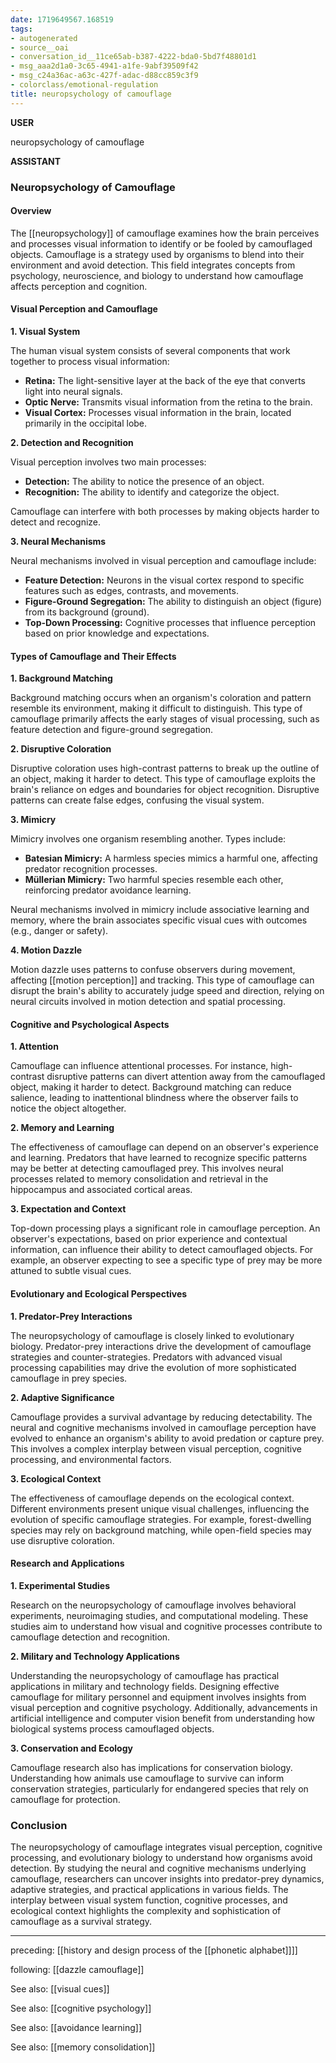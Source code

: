 ```yaml
---
date: 1719649567.168519
tags:
- autogenerated
- source__oai
- conversation_id__11ce65ab-b387-4222-bda0-5bd7f48801d1
- msg_aaa2d1a0-3c65-4941-a1fe-9abf39509f42
- msg_c24a36ac-a63c-427f-adac-d88cc859c3f9
- colorclass/emotional-regulation
title: neuropsychology of camouflage
---
```


**USER**

neuropsychology of camouflage


**ASSISTANT**

### Neuropsychology of Camouflage

#### Overview

The [[neuropsychology]] of camouflage examines how the brain perceives and processes visual information to identify or be fooled by camouflaged objects. Camouflage is a strategy used by organisms to blend into their environment and avoid detection. This field integrates concepts from psychology, neuroscience, and biology to understand how camouflage affects perception and cognition.

#### Visual Perception and Camouflage

**1. Visual System**

The human visual system consists of several components that work together to process visual information:
- **Retina:** The light-sensitive layer at the back of the eye that converts light into neural signals.
- **Optic Nerve:** Transmits visual information from the retina to the brain.
- **Visual Cortex:** Processes visual information in the brain, located primarily in the occipital lobe.

**2. Detection and Recognition**

Visual perception involves two main processes:
- **Detection:** The ability to notice the presence of an object.
- **Recognition:** The ability to identify and categorize the object.

Camouflage can interfere with both processes by making objects harder to detect and recognize.

**3. Neural Mechanisms**

Neural mechanisms involved in visual perception and camouflage include:
- **Feature Detection:** Neurons in the visual cortex respond to specific features such as edges, contrasts, and movements.
- **Figure-Ground Segregation:** The ability to distinguish an object (figure) from its background (ground).
- **Top-Down Processing:** Cognitive processes that influence perception based on prior knowledge and expectations.

#### Types of Camouflage and Their Effects

**1. Background Matching**

Background matching occurs when an organism's coloration and pattern resemble its environment, making it difficult to distinguish. This type of camouflage primarily affects the early stages of visual processing, such as feature detection and figure-ground segregation.

**2. Disruptive Coloration**

Disruptive coloration uses high-contrast patterns to break up the outline of an object, making it harder to detect. This type of camouflage exploits the brain's reliance on edges and boundaries for object recognition. Disruptive patterns can create false edges, confusing the visual system.

**3. Mimicry**

Mimicry involves one organism resembling another. Types include:
- **Batesian Mimicry:** A harmless species mimics a harmful one, affecting predator recognition processes.
- **Müllerian Mimicry:** Two harmful species resemble each other, reinforcing predator avoidance learning.

Neural mechanisms involved in mimicry include associative learning and memory, where the brain associates specific visual cues with outcomes (e.g., danger or safety).

**4. Motion Dazzle**

Motion dazzle uses patterns to confuse observers during movement, affecting [[motion perception]] and tracking. This type of camouflage can disrupt the brain's ability to accurately judge speed and direction, relying on neural circuits involved in motion detection and spatial processing.

#### Cognitive and Psychological Aspects

**1. Attention**

Camouflage can influence attentional processes. For instance, high-contrast disruptive patterns can divert attention away from the camouflaged object, making it harder to detect. Background matching can reduce salience, leading to inattentional blindness where the observer fails to notice the object altogether.

**2. Memory and Learning**

The effectiveness of camouflage can depend on an observer's experience and learning. Predators that have learned to recognize specific patterns may be better at detecting camouflaged prey. This involves neural processes related to memory consolidation and retrieval in the hippocampus and associated cortical areas.

**3. Expectation and Context**

Top-down processing plays a significant role in camouflage perception. An observer's expectations, based on prior experience and contextual information, can influence their ability to detect camouflaged objects. For example, an observer expecting to see a specific type of prey may be more attuned to subtle visual cues.

#### Evolutionary and Ecological Perspectives

**1. Predator-Prey Interactions**

The neuropsychology of camouflage is closely linked to evolutionary biology. Predator-prey interactions drive the development of camouflage strategies and counter-strategies. Predators with advanced visual processing capabilities may drive the evolution of more sophisticated camouflage in prey species.

**2. Adaptive Significance**

Camouflage provides a survival advantage by reducing detectability. The neural and cognitive mechanisms involved in camouflage perception have evolved to enhance an organism's ability to avoid predation or capture prey. This involves a complex interplay between visual perception, cognitive processing, and environmental factors.

**3. Ecological Context**

The effectiveness of camouflage depends on the ecological context. Different environments present unique visual challenges, influencing the evolution of specific camouflage strategies. For example, forest-dwelling species may rely on background matching, while open-field species may use disruptive coloration.

#### Research and Applications

**1. Experimental Studies**

Research on the neuropsychology of camouflage involves behavioral experiments, neuroimaging studies, and computational modeling. These studies aim to understand how visual and cognitive processes contribute to camouflage detection and recognition.

**2. Military and Technology Applications**

Understanding the neuropsychology of camouflage has practical applications in military and technology fields. Designing effective camouflage for military personnel and equipment involves insights from visual perception and cognitive psychology. Additionally, advancements in artificial intelligence and computer vision benefit from understanding how biological systems process camouflaged objects.

**3. Conservation and Ecology**

Camouflage research also has implications for conservation biology. Understanding how animals use camouflage to survive can inform conservation strategies, particularly for endangered species that rely on camouflage for protection.

### Conclusion

The neuropsychology of camouflage integrates visual perception, cognitive processing, and evolutionary biology to understand how organisms avoid detection. By studying the neural and cognitive mechanisms underlying camouflage, researchers can uncover insights into predator-prey dynamics, adaptive strategies, and practical applications in various fields. The interplay between visual system function, cognitive processes, and ecological context highlights the complexity and sophistication of camouflage as a survival strategy.


---

preceding: [[history and design process of the [[phonetic alphabet]]]]  


following: [[dazzle camouflage]]

See also: [[visual cues]]


See also: [[cognitive psychology]]


See also: [[avoidance learning]]


See also: [[memory consolidation]]